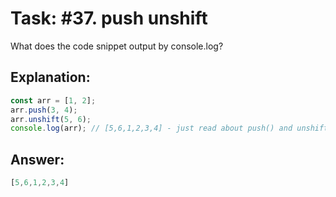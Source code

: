 # Task: #37. push unshift

What does the code snippet output by console.log?

## Explanation:

```javascript
const arr = [1, 2];
arr.push(3, 4);
arr.unshift(5, 6);
console.log(arr); // [5,6,1,2,3,4] - just read about push() and unshift()
```

## Answer:

```javascript
[5,6,1,2,3,4]
```
